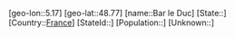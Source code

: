 ﻿---
location: [48.77,5.17]
type: City
tags:
- geo/City


SpocWebEntityId: 29014
isDeleted: false
confidential: public

---
[geo-lon::5.17]
[geo-lat::48.77]
[name::Bar le Duc]
[State::]
[Country::[France](geo/Continent/Europe/France.md)]
[StateId::]
[Population::]
[Unknown::]

